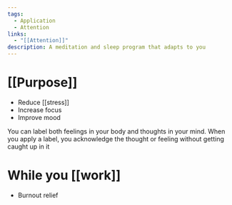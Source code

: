 ```yaml
---
tags:
  - Application
  - Attention
links:
  - "[[Attention]]"
description: A meditation and sleep program that adapts to you
---
```

# [[Purpose]]

- Reduce [[stress]]
- Increase focus
- Improve mood

You can label both feelings in your body and thoughts in your mind.
When you apply a label, you acknowledge the thought or feeling without getting caught up in it

# While you [[work]]

- Burnout relief